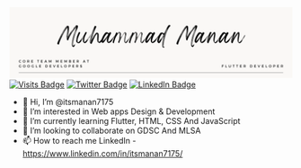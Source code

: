 [![manan's GitHub Banner](canvaa.png)](https://muhammadmanan.github.io/manan-portfolio./?#)
[![Visits Badge](https://badges.pufler.dev/visits/muhammadmanan/muhammadmanan)](https://github.com/muhammadmanan)
[![Twitter Badge](https://img.shields.io/badge/Twitter-Profile-informational?style=flat&logo=twitter&logoColor=white&color=1CA2F1)](https://twitter.com/its_manan7175)
[![LinkedIn Badge](https://img.shields.io/badge/LinkedIn-Profile-informational?style=flat&logo=linkedin&logoColor=white&color=0D76A8)](https://www.linkedin.com/in/itsmanan7175/)
- 👋 Hi, I’m @itsmanan7175
- 👀 I’m interested in Web apps Design & Development
- 🌱 I’m currently learning Flutter, HTML, CSS And JavaScript
- 💞️ I’m looking to collaborate on GDSC And MLSA
- 📫 How to reach me LinkedIn - https://www.linkedin.com/in/itsmanan7175/

<!---
itsmanan7175/itsmanan7175 is a ✨ special ✨ repository because its `README.md` (this file) appears on your GitHub profile.
You can click the Preview link to take a look at your changes.
--->

